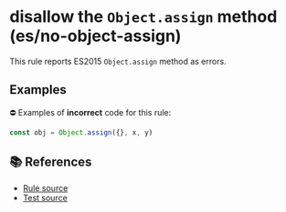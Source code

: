 # disallow the `Object.assign` method (es/no-object-assign)

This rule reports ES2015 `Object.assign` method as errors.

## Examples

⛔ Examples of **incorrect** code for this rule:

```js
const obj = Object.assign({}, x, y)
```

## 📚 References

- [Rule source](../../lib/rules/no-object-assign.js)
- [Test source](../../tests/lib/rules/no-object-assign.js)
